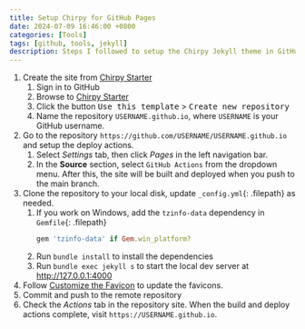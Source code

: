 ```yaml
---
title: Setup Chirpy for GitHub Pages
date: 2024-07-09 16:46:00 +0800
categories: [Tools]
tags: [github, tools, jekyll]
description: Steps I followed to setup the Chirpy Jekyll theme in GitHub Pages.
---
```


1. Create the site from [Chirpy Starter](https://github.com/cotes2020/chirpy-starter)
   1. Sign in to GitHub
   2. Browse to [Chirpy Starter](https://github.com/cotes2020/chirpy-starter)
   3. Click the button <kbd>Use this template</kbd> &gt; <kbd>Create new repository</kbd>
   4. Name the repository `USERNAME.github.io`, where `USERNAME` is your GitHub username.
2. Go to the repository `https://github.com/USERNAME/USERNAME.github.io` and setup the deploy actions.
   1. Select *Settings* tab, then click *Pages* in the left navigation bar.
   2. In the **Source** section, select `GitHub Actions` from the dropdown menu.
   After this, the site will be built and deployed when you push to the main branch.
3. Clone the repository to your local disk, update `_config.yml`{: .filepath} as needed.
   1. If you work on Windows, add the `tzinfo-data` dependency in `Gemfile`{: .filepath}
      ```ruby
      gem 'tzinfo-data' if Gem.win_platform?
      ```
   2. Run `bundle install` to install the dependencies
   3. Run `bundle exec jekyll s` to start the local dev server at http://127.0.0.1:4000
4. Follow [Customize the Favicon](https://chirpy.cotes.page/posts/customize-the-favicon/) to update the favicons.
5. Commit and push to the remote repository
6. Check the *Actions* tab in the repository site. When the build and deploy actions complete, visit `https://USERNAME.github.io`.
